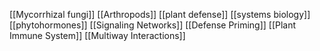 [[Mycorrhizal fungi]]
[[Arthropods]]
[[plant defense]]
[[systems biology]]
[[phytohormones]]
[[Signaling Networks]]
[[Defense Priming]]
[[Plant Immune System]]
[[Multiway Interactions]]
